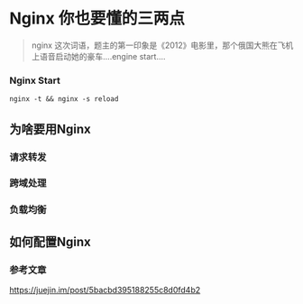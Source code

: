 # Nginx 你也要懂的三两点
> nginx 这次词语，题主的第一印象是《2012》电影里，那个俄国大熊在飞机上语音启动她的豪车....engine start....

### Nginx Start
`nginx -t && nginx -s reload`

## 为啥要用Nginx 

### 请求转发

### 跨域处理

### 负载均衡

## 如何配置Nginx

### 参考文章
https://juejin.im/post/5bacbd395188255c8d0fd4b2